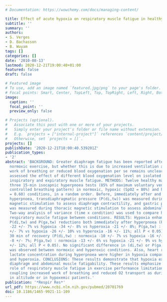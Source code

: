 ```yaml
---
# Documentation: https://wowchemy.com/docs/managing-content/

title: Effect of acute hypoxia on respiratory muscle fatigue in healthy humans
subtitle: ''
summary: ''
authors:
- S. Verges
- D. Bachasson
- B. Wuyam
tags: []
categories: []
date: '2010-08-13'
lastmod: 2020-12-21T19:00:40+01:00
featured: false
draft: false

# Featured image
# To use, add an image named `featured.jpg/png` to your page's folder.
# Focal points: Smart, Center, TopLeft, Top, TopRight, Left, Right, BottomLeft, Bottom, BottomRight.
image:
  caption: ''
  focal_point: ''
  preview_only: false

# Projects (optional).
#   Associate this post with one or more of your projects.
#   Simply enter your project's folder or file name without extension.
#   E.g. `projects = ["internal-project"]` references `content/project/deep-learning/index.md`.
#   Otherwise, set `projects = []`.
projects: []
publishDate: '2020-12-21T18:00:40.539201Z'
publication_types:
- '2'
abstract: 'BACKGROUND: Greater diaphragm fatigue has been reported after hypoxic versus
  normoxic exercise, but whether this is due to increased ventilation and therefore
  work of breathing or reduced blood oxygenation per se remains unclear. Hence, we
  assessed the effect of different blood oxygenation level on isolated hyperpnoea-induced
  inspiratory and expiratory muscle fatigue. METHODS: Twelve healthy males performed
  three 15-min isocapnic hyperpnoea tests (85% of maximum voluntary ventilation with
  controlled breathing pattern) in normoxic, hypoxic (SpO2 = 80%) and hyperoxic (FiO2
  = 0.60) conditions, in a random order. Before, immediately after and 30 min after
  hyperpnoea, transdiaphragmatic pressure (P(di,tw)) was measured during cervical
  magnetic stimulation to assess diaphragm contractility, and gastric pressure (P(ga,tw))
  was measured during thoracic magnetic stimulation to assess abdominal muscle contractility.
  Two-way analysis of variance (time x condition) was used to compare hyperpnoea-induced
  respiratory muscle fatigue between conditions. RESULTS: Hypoxia enhanced hyperpnoea-induced
  P(di,tw) and P(ga,tw) reductions both immediately after hyperpnoea (P(di,tw) : normoxia
  -22 +/- 7% vs hypoxia -34 +/- 8% vs hyperoxia -21 +/- 8%; P(ga,tw) : normoxia -17
  +/- 7% vs hypoxia -26 +/- 10% vs hyperoxia -16 +/- 11%; all P < 0.05) and after
  30 min of recovery (P(di,tw) : normoxia -10 +/- 7% vs hypoxia -16 +/- 8% vs hyperoxia
  -8 +/- 7%; P(ga,tw) : normoxia -13 +/- 6% vs hypoxia -21 +/- 9% vs hyperoxia -12
  +/- 12%; all P < 0.05). No significant difference in (di,tw) or P(ga,tw) reductions
  was observed between normoxic and hyperoxic conditions. Also, heart rate and blood
  lactate concentration during hyperpnoea were higher in hypoxia compared to normoxia
  and hyperoxia. CONCLUSIONS: These results demonstrate that hypoxia exacerbates both
  diaphragm and abdominal muscle fatigability. These results emphasize the potential
  role of respiratory muscle fatigue in exercise performance limitation under conditions
  coupling increased work of breathing and reduced O2 transport as during exercise
  in altitude or in hypoxemic patients.'
publication: '*Respir Res*'
url_pdf: https://www.ncbi.nlm.nih.gov/pubmed/20701769
doi: 10.1186/1465-9921-11-109
---
```

